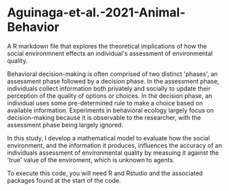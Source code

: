 # Aguinaga-et-al.-2021-Animal-Behavior
A R markdown file that explores the theoretical implications of how the social environmnent effects an individual's assessment of environmental quality. 

Behavioral decision-making is often comprised of two distinct 'phases', an assessment phase followed by a decision phase. In the assessment phase, individuals collect information both privately and socially to update their perception of the quality of options or choices. In the decision phase, an individual uses some pre-determined rule to make a choice based on available information. Experiments in behavioral ecology largely focus on decision-making because it is observable to the researcher, with the assessment phase being largely ignored. 

In this study, I develop a mathematical model to evaluate how the social environment, and the information it produces, influences the accuracy of an individuals assessment of environmental quality by measuing it against the 'true' value of the enviroment, which is unknown to agents.

To execute this code, you will need R and Rstudio and the associated packages found at the start of the code. 

